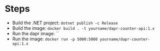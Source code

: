 # Steps
- Build the .NET project: `dotnet publish -c Release`
- Build the image: `docker build . -t yourname/dapr-counter-api:1.x`
- Run the dapr image: ``
- Run the image: `docker run -p 5000:5000 yourname/dapr-counter-api:1.x`